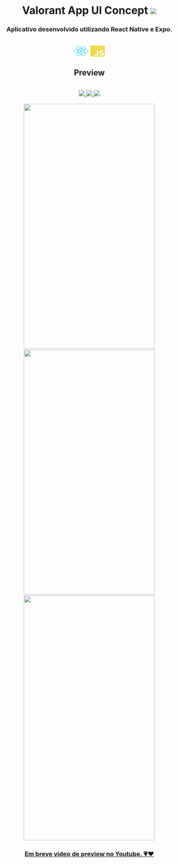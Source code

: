 <h1 align="center">Valorant App UI Concept <img src="https://img.icons8.com/nolan/38/valorant.png"/></h1>


<h3 align="center">Aplicativo desenvolvido utilizando React Native e Expo.</h3>

<div style="display: inline_block" align = "center"><br>
<img align="center" alt="Jonas-React" height="30" width="40" src="https://raw.githubusercontent.com/devicons/devicon/master/icons/react/react-original.svg">
<img align="center" alt="Jonas-Js" height="30" width="40" src="https://raw.githubusercontent.com/devicons/devicon/master/icons/javascript/javascript-plain.svg">
</div>

## <h2 align="center">Preview</h2>

<div style="display: inline_block" align = "center"><br>
<a href="https://reactnative.dev" target="_blank"> <img src="https://img.shields.io/static/v1?label=Framework&message=React Native&color=blue">
<a href="https://expo.dev" target="_blank"> <img src="https://img.shields.io/static/v1?label=Framework&message=Expo&color=black">
<a href="https://github.com/meliorence/react-native-snap-carousel" target="_blank"> <img src="https://img.shields.io/static/v1?label=Component&message=Snap Carousel&color=orange">
</div>


<div style="display: inline_block" align = "center"><br>
<img src ="https://user-images.githubusercontent.com/67005476/147990328-d5e4cce9-f011-4c37-b55a-dd1bc2f59926.png" height="650" width="350">
<img src ="https://user-images.githubusercontent.com/67005476/147990783-6d044996-788e-4975-88e9-9d88dc6af8bb.png" height="650" width="350">
<img src ="https://user-images.githubusercontent.com/67005476/147990778-7a51c806-6e78-40ec-9766-d3146f9fd0e4.png" height="650" width="350">

</div>


<h3 align="center"> Em breve video de preview no Youtube. 💗❤</h3>





